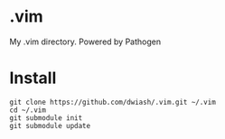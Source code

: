 # .vim
My .vim directory. Powered by Pathogen 

# Install 
```
git clone https://github.com/dwiash/.vim.git ~/.vim
cd ~/.vim
git submodule init
git submodule update
```
